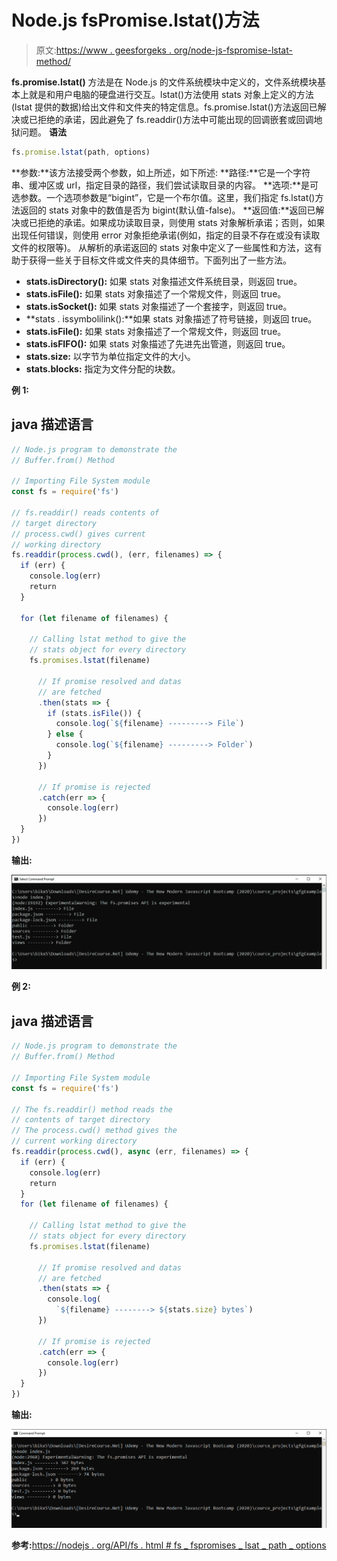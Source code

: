 # Node.js fsPromise.lstat()方法

> 原文:[https://www . geesforgeks . org/node-js-fspromise-lstat-method/](https://www.geeksforgeeks.org/node-js-fspromise-lstat-method/)

**fs.promise.lstat()** 方法是在 Node.js 的文件系统模块中定义的，文件系统模块基本上就是和用户电脑的硬盘进行交互。lstat()方法使用 stats 对象上定义的方法(lstat 提供的数据)给出文件和文件夹的特定信息。fs.promise.lstat()方法返回已解决或已拒绝的承诺，因此避免了 fs.readdir()方法中可能出现的回调嵌套或回调地狱问题。
**语法**

```js
fs.promise.lstat(path, options)
```

**参数:**该方法接受两个参数，如上所述，如下所述:
**路径:**它是一个字符串、缓冲区或 url，指定目录的路径，我们尝试读取目录的内容。
**选项:**是可选参数。一个选项参数是“bigint”，它是一个布尔值。这里，我们指定 fs.lstat()方法返回的 stats 对象中的数值是否为 bigint(默认值-false)。
**返回值:**返回已解决或已拒绝的承诺。如果成功读取目录，则使用 stats 对象解析承诺；否则，如果出现任何错误，则使用 error 对象拒绝承诺(例如，指定的目录不存在或没有读取文件的权限等)。
从解析的承诺返回的 stats 对象中定义了一些属性和方法，这有助于获得一些关于目标文件或文件夹的具体细节。下面列出了一些方法。

*   **stats.isDirectory():** 如果 stats 对象描述文件系统目录，则返回 true。
*   **stats.isFile():** 如果 stats 对象描述了一个常规文件，则返回 true。
*   **stats.isSocket():** 如果 stats 对象描述了一个套接字，则返回 true。
*   **stats . issymbolilink():**如果 stats 对象描述了符号链接，则返回 true。
*   **stats.isFile():** 如果 stats 对象描述了一个常规文件，则返回 true。
*   **stats.isFIFO():** 如果 stats 对象描述了先进先出管道，则返回 true。
*   **stats.size:** 以字节为单位指定文件的大小。
*   **stats.blocks:** 指定为文件分配的块数。

**例 1:**

## java 描述语言

```js
// Node.js program to demonstrate the   
// Buffer.from() Method 

// Importing File System module
const fs = require('fs')

// fs.readdir() reads contents of 
// target directory 
// process.cwd() gives current 
// working directory
fs.readdir(process.cwd(), (err, filenames) => {
  if (err) {
    console.log(err)
    return
  }

  for (let filename of filenames) {

    // Calling lstat method to give the 
    // stats object for every directory
    fs.promises.lstat(filename)

      // If promise resolved and datas
      // are fetched
      .then(stats => {
        if (stats.isFile()) {
          console.log(`${filename} ---------> File`)
        } else {
          console.log(`${filename} ---------> Folder`)
        }
      })

      // If promise is rejected
      .catch(err => {
        console.log(err)
      })
  }
})
```

**输出:**

![](img/e74a436f3fe149906a4161e66c38a571.png)

**例 2:**

## java 描述语言

```js
// Node.js program to demonstrate the   
// Buffer.from() Method 

// Importing File System module
const fs = require('fs')

// The fs.readdir() method reads the 
// contents of target directory
// The process.cwd() method gives the
// current working directory
fs.readdir(process.cwd(), async (err, filenames) => {
  if (err) {
    console.log(err)
    return
  }
  for (let filename of filenames) {

    // Calling lstat method to give the
    // stats object for every directory
    fs.promises.lstat(filename)

      // If promise resolved and datas
      // are fetched
      .then(stats => {
        console.log(
          `${filename} --------> ${stats.size} bytes`)
      })

      // If promise is rejected
      .catch(err => {
        console.log(err)
      })
  }
})
```

**输出:**

![](img/32a0f6dddf947055bcc44b918211a16a.png)

**参考:**[https://nodejs . org/API/fs . html # fs _ fspromises _ lsat _ path _ options](https://nodejs.org/api/fs.html#fs_fspromises_lstat_path_options)